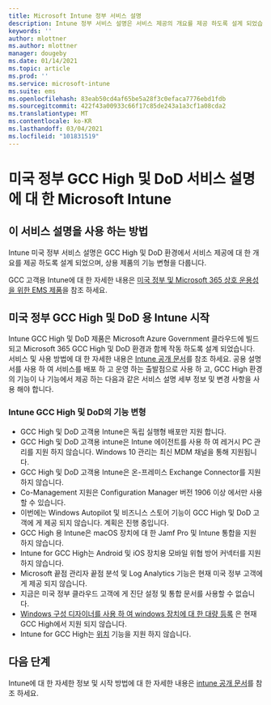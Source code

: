 ```yaml
---
title: Microsoft Intune 정부 서비스 설명
description: Intune 정부 서비스 설명은 서비스 제공의 개요를 제공 하도록 설계 되었습니다.
keywords: ''
author: mlottner
ms.author: mlottner
manager: dougeby
ms.date: 01/14/2021
ms.topic: article
ms.prod: ''
ms.service: microsoft-intune
ms.suite: ems
ms.openlocfilehash: 83eab50cd4af65be5a28f3c0efaca7776ebd1fdb
ms.sourcegitcommit: 422f43a00933c66f17c85de243a1a3cf1a08cda2
ms.translationtype: MT
ms.contentlocale: ko-KR
ms.lasthandoff: 03/04/2021
ms.locfileid: "101831519"
---
```

# <a name="microsoft-intune-for-us-government-gcc-high-and-dod-service-description"></a>미국 정부 GCC High 및 DoD 서비스 설명에 대 한 Microsoft Intune

## <a name="how-to-use-this-service-description"></a>이 서비스 설명을 사용 하는 방법

Intune 미국 정부 서비스 설명은 GCC High 및 DoD 환경에서 서비스 제공에 대 한 개요를 제공 하도록 설계 되었으며, 상용 제품의 기능 변형을 다룹니다.

GCC 고객용 Intune에 대 한 자세한 내용은 [미국 정부 및 Microsoft 365 상호 운용성을 위한 EMS 제품](ems-govt-service-description.md#ems-offers-for-us-government-and-microsoft-365-interoperability)을 참조 하세요.

## <a name="get-started-with-intune-for-us-government-gcc-high-and-dod"></a>미국 정부 GCC High 및 DoD 용 Intune 시작

Intune GCC High 및 DoD 제품은 Microsoft Azure Government 클라우드에 빌드되고 Microsoft 365 GCC High 및 DoD 환경과 함께 작동 하도록 설계 되었습니다. 서비스 및 사용 방법에 대 한 자세한 내용은 [Intune 공개 문서](/intune/)를 참조 하세요. 공용 설명서를 사용 하 여 서비스를 배포 하 고 운영 하는 출발점으로 사용 하 고, GCC High 환경의 기능이 나 기능에서 제공 하는 다음과 같은 서비스 설명 세부 정보 및 변경 사항을 사용 해야 합니다.

### <a name="feature-variations-in-intune-gcc-high-and-dod"></a>Intune GCC High 및 DoD의 기능 변형

- GCC High 및 DoD 고객용 Intune은 독립 실행형 배포만 지원 합니다.
- GCC High 및 DoD 고객용 intune은 Intune 에이전트를 사용 하 여 레거시 PC 관리를 지원 하지 않습니다. Windows 10 관리는 최신 MDM 채널을 통해 지원됩니다.
- GCC High 및 DoD 고객용 Intune은 온-프레미스 Exchange Connector를 지원 하지 않습니다.
- Co-Management 지원은 Configuration Manager 버전 1906 이상 에서만 사용할 수 있습니다.
- 이번에는 Windows Autopilot 및 비즈니스 스토어 기능이 GCC High 및 DoD 고객에 게 제공 되지 않습니다. 계획은 진행 중입니다.
- GCC High 용 Intune은 macOS 장치에 대 한 Jamf Pro 및 Intune 통합을 지원 하지 않습니다.
- Intune for GCC High는 Android 및 iOS 장치용 모바일 위협 방어 커넥터를 지원 하지 않습니다.
- Microsoft 끝점 관리자 끝점 분석 및 Log Analytics 기능은 현재 미국 정부 고객에 게 제공 되지 않습니다.
- 지금은 미국 정부 클라우드 고객에 게 진단 설정 및 통합 문서를 사용할 수 없습니다.
- [Windows 구성 디자이너를 사용 하 여 windows 장치에 대 한 대량 등록](/mem/intune/enrollment/windows-bulk-enroll) 은 현재 GCC High에서 지원 되지 않습니다.
- Intune for GCC High는 [위치](/mem/intune/protect/use-network-locations) 기능을 지원 하지 않습니다.


## <a name="next-steps"></a>다음 단계
Intune에 대 한 자세한 정보 및 시작 방법에 대 한 자세한 내용은 [intune 공개 문서](/intune/index)를 참조 하세요.